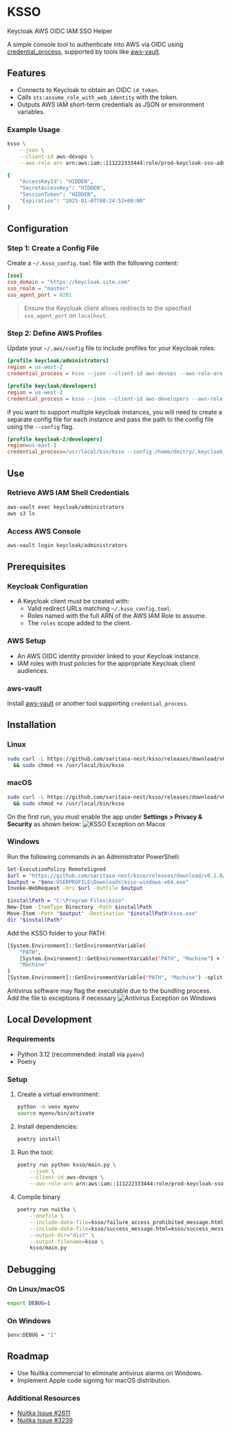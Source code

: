 # KSSO

Keycloak AWS OIDC IAM SSO Helper

A simple console tool to authenticate into AWS via OIDC using [credential_process](https://docs.aws.amazon.com/cli/v1/userguide/cli-configure-sourcing-external.html), supported by tools like [aws-vault](https://github.com/99designs/aws-vault/blob/master/USAGE.md#using-credential_process).

## Features

- Connects to Keycloak to obtain an OIDC `id_token`.
- Calls `sts:assume_role_with_web_identity` with the token.
- Outputs AWS IAM short-term credentials as JSON or environment variables.

### Example Usage

```sh
ksso \
    --json \
    --client-id aws-devops \
    --aws-role-arn arn:aws:iam::111222333444:role/prod-keycloak-sso-administrators-role

{
    "AccessKeyId": "HIDDEN",
    "SecretAccessKey": "HIDDEN",
    "SessionToken": "HIDDEN",
    "Expiration": "2025-01-07T00:24:52+00:00"
}
```

## Configuration

### Step 1: Create a Config File

Create a `~/.ksso_config.toml` file with the following content:

```toml
[sso]
sso_domain = "https://keycloak.site.com"
sso_realm = "master"
sso_agent_port = 8201
```

> Ensure the Keycloak client allows redirects to the specified `sso_agent_port` on `localhost`.

### Step 2: Define AWS Profiles

Update your `~/.aws/config` file to include profiles for your Keycloak roles:

```ini
[profile keycloak/administrators]
region = us-west-2
credential_process = ksso --json --client-id aws-devops --aws-role-arn arn:aws:iam::111222333444:role/prod-keycloak-sso-administrators-role

[profile keycloak/developers]
region = us-west-2
credential_process = ksso --json --client-id aws-developers --aws-role-arn arn:aws:iam::111222333444:role/prod-keycloak-sso-developers-role
```

if you want to support multiple keycloak instances, you will need to create a separate config file for each instance and pass the path to the config file using the `--config` flag.

```ini
[profile keycloak-2/developers]
region=us-east-1
credential_process=/usr/local/bin/ksso --config /home/dmitry/.keycloak_2_ksso_config.toml --json --client-id aws-devops --aws-role-arn arn:aws:iam::333444555666:role/prod-keycloak-sso-developers-role
```

## Use

### Retrieve AWS IAM Shell Credentials

```sh
aws-vault exec keycloak/administrators
aws s3 ls
```

### Access AWS Console

```sh
aws-vault login keycloak/administrators
```

## Prerequisites

### Keycloak Configuration

- A Keycloak client must be created with:
  - Valid redirect URLs matching `~/.ksso_config.toml`.
  - Roles named with the full ARN of the AWS IAM Role to assume.
  - The `roles` scope added to the client.

### AWS Setup

- An AWS OIDC identity provider linked to your Keycloak instance.
- IAM roles with trust policies for the appropriate Keycloak client audiences.

### aws-vault

Install [aws-vault](https://github.com/99designs/aws-vault/tree/master?tab=readme-ov-file#installing) or another tool supporting `credential_process`.

## Installation

### Linux

```sh
sudo curl -L https://github.com/saritasa-nest/ksso/releases/download/v0.1.0/ksso-linux-0.1.0 -o /usr/local/bin/ksso \
  && sudo chmod +x /usr/local/bin/ksso
```

### macOS

```sh
sudo curl -L https://github.com/saritasa-nest/ksso/releases/download/v0.1.0/ksso-macos-arm64 -o /usr/local/bin/ksso \
  && sudo chmod +x /usr/local/bin/ksso
```

On the first run, you must enable the app under **Settings > Privacy & Security** as shown below:
![KSSO Exception on Macos](.docs/macos-ksso-blocked.png)

### Windows

Run the following commands in an Administrator PowerShell:

```sh
Set-ExecutionPolicy RemoteSigned
$url = "https://github.com/saritasa-nest/ksso/releases/download/v0.1.0/ksso-windows-x64.exe"
$output = "$env:USERPROFILE\Downloads\ksso-windows-x64.exe"
Invoke-WebRequest -Uri $url -OutFile $output

$installPath = "C:\Program Files\ksso"
New-Item -ItemType Directory -Path $installPath
Move-Item -Path "$output" -Destination "$installPath\ksso.exe"
dir "$installPath"
```

Add the KSSO folder to your PATH:

```sh
[System.Environment]::SetEnvironmentVariable(
    "PATH",
    [System.Environment]::GetEnvironmentVariable("PATH", "Machine") + ";C:\Program Files\ksso",
    "Machine"
)
[System.Environment]::GetEnvironmentVariable("PATH", "Machine") -split ";"
```

Antivirus software may flag the executable due to the bundling process. Add the file to exceptions if necessary
![Antivirus Exception on Windows](.docs/windows-antivirus-exception.png)

## Local Development

### Requirements

- Python 3.12 (recommended: install via `pyenv`)
- Poetry

### Setup

1. Create a virtual environment:

   ```sh
   python -m venv myenv
   source myenv/bin/activate
   ```

2. Install dependencies:

   ```sh
   poetry install
   ```

3. Run the tool:

   ```sh
   poetry run python ksso/main.py \
       --json \
       --client-id aws-devops \
       --aws-role-arn arn:aws:iam::111222333444:role/prod-keycloak-sso-administrators-role
   ```

4. Compile binary

   ```sh
   poetry run nuitka \
       --onefile \
       --include-data-file=ksso/failure_access_prohibited_message.html=ksso/failure_access_prohibited_message.html \
       --include-data-file=ksso/success_message.html=ksso/success_message.html \
       --output-dir="dist" \
       --output-filename=ksso \
       ksso/main.py
   ```

## Debugging

### On Linux/macOS

```sh
export DEBUG=1
```

### On Windows

```sh
$env:DEBUG = "1"
```

## Roadmap

- Use Nuitka commercial to eliminate antivirus alarms on Windows.
- Implement Apple code signing for macOS distribution.

### Additional Resources

- [Nuitka Issue #2611](https://github.com/Nuitka/Nuitka/issues/2611)
- [Nuitka Issue #3239](https://github.com/Nuitka/Nuitka/issues/3239)
